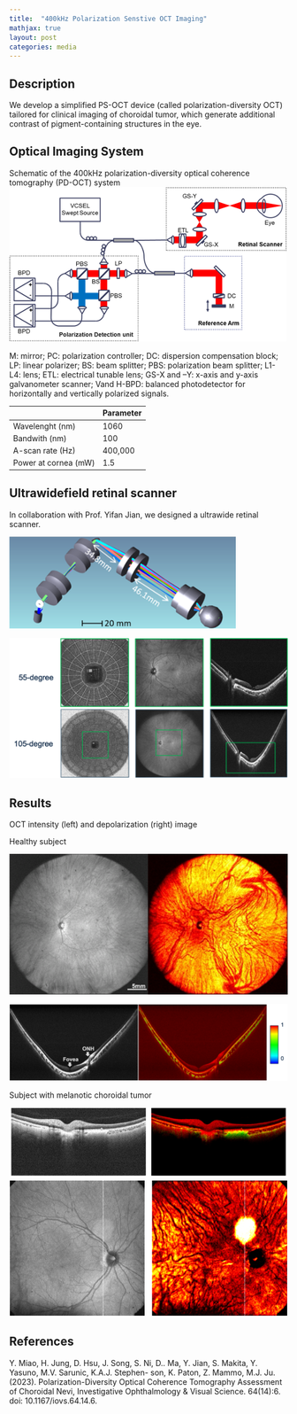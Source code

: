```yaml
---
title:  "400kHz Polarization Senstive OCT Imaging"
mathjax: true
layout: post
categories: media
---
```


## Description
We develop a simplified PS-OCT device (called polarization-diversity OCT) tailored for clinical imaging of choroidal tumor, which generate additional contrast of pigment-containing structures in the eye.

## Optical Imaging System
Schematic of the 400kHz polarization-diversity optical coherence tomography (PD-OCT) system
![System Diagram](/assets/img/project1-1.png)

M: mirror; PC: polarization controller; DC: dispersion
compensation block; LP: linear polarizer; BS: beam splitter; PBS: polarization beam splitter; L1-
L4: lens; ETL: electrical tunable lens; GS-X and –Y: x-axis and y-axis galvanometer scanner; Vand H-BPD: balanced photodetector for horizontally and vertically polarized signals.

|| Parameter | 
|----------|----------|
| Wavelenght (nm)| 1060 | 
| Bandwith (nm)| 100 | 
| A-scan rate (Hz) | 400,000|
| Power at cornea (mW) | 1.5 |

## Ultrawidefield retinal scanner

In collaboration with Prof. Yifan Jian, we designed a ultrawide retinal scanner.

![System Diagram](/assets/img/project1-5.png)

![System Diagram](/assets/img/project1-2.png)

## Results

OCT intensity (left) and depolarization (right) image

Healthy subject 

![System Diagram](/assets/img/project1-3.png)

![System Diagram](/assets/img/project1-4.png)

Subject with melanotic choroidal tumor

![System Diagram](/assets/img/project1-6.png)


## References
Y. Miao, H. Jung, D. Hsu, J. Song, S. Ni, D.. Ma, Y. Jian, S. Makita, Y. Yasuno, M.V. Sarunic, K.A.J. Stephen-
son, K. Paton, Z. Mammo, M.J. Ju. (2023). Polarization-Diversity Optical Coherence Tomography Assessment of Choroidal Nevi, Investigative Ophthalmology & Visual Science. 64(14):6. doi: 10.1167/iovs.64.14.6.
